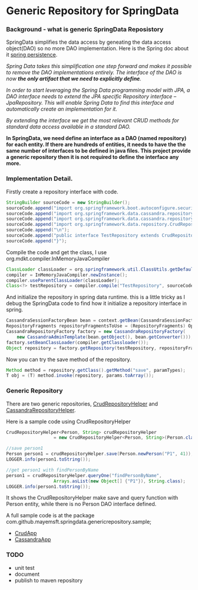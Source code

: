  # Generic Repository for SpringData
### Background - what is generic SpringData Reposistory
SpringData simplifies the data access by geneating the data access object(DAO) so no more DAO implementation. Here is the Spring doc about it [spring persistence](https://www.baeldung.com/the-persistence-layer-with-spring-data-jpa). 

*Spring Data takes this simplification one step forward and makes it possible to remove the DAO implementations entirely. The interface of the DAO is now **the only artifact that we need to explicitly define**.*

*In order to start leveraging the Spring Data programming model with JPA, a DAO interface needs to extend the JPA specific Repository interface – JpaRepository. This will enable Spring Data to find this interface and automatically create an implementation for it.*

*By extending the interface we get the most relevant CRUD methods for standard data access available in a standard DAO.*

**In SpringData, we need define an interface as a DAO (named repository) for each entity. If there are hundreds of entities, it needs to have the the same number of interfaces to be defined in java files. This project provide a generic repository then it is not required to define the interface any more.**



### Implementation Detail.

Firstly create a repository interface with code.

```java
StringBuilder sourceCode = new StringBuilder();
sourceCode.append("import org.springframework.boot.autoconfigure.security.SecurityProperties.User;\n");
sourceCode.append("import org.springframework.data.cassandra.repository.AllowFiltering;\n");
sourceCode.append("import org.springframework.data.cassandra.repository.Query;\n");
sourceCode.append("import org.springframework.data.repository.CrudRepository;\n");
sourceCode.append("\n");
sourceCode.append("public interface TestRepository extends CrudRepository<Entity, Long> {\n");
sourceCode.append("}");
```

Compile the code and get the class, I use org.mdkt.compiler.InMemoryJavaCompiler

```java
ClassLoader classLoader = org.springframework.util.ClassUtils.getDefaultClassLoader();
compiler = InMemoryJavaCompiler.newInstance();
compiler.useParentClassLoader(classLoader);
Class<?> testRepository = compiler.compile("TestRepository", sourceCode.toString());
```		

And initialize the repository in spring data runtime. this is a little tricky as I debug the SpringData code to find how it initialize a repository interface in spring.

```java
CassandraSessionFactoryBean bean = context.getBean(CassandraSessionFactoryBean.class);
RepositoryFragments repositoryFragmentsToUse = (RepositoryFragments) Optional.empty().orElseGet(RepositoryFragments::empty); 
CassandraRepositoryFactory factory = new CassandraRepositoryFactory(
    new CassandraAdminTemplate(bean.getObject(), bean.getConverter()));
factory.setBeanClassLoader(compiler.getClassloader());
Object repository = factory.getRepository(testRepository, repositoryFragmentsToUse);
```		

Now you can try the save method of the repository.

```java
Method method = repository.getClass().getMethod("save", paramTypes);
T obj = (T) method.invoke(repository, params.toArray());
```		


### Generic Repository

There are two generic repositories,  [CrudRepositoryHelper](https://github.com/maye-msft/generic-repository-springdata/blob/master/genericrepository/src/main/java/com/github/mayemsft/springdata/genericrepository/CrudRepositoryHelper.java) and [CassandraRepositoryHelper](https://github.com/maye-msft/generic-repository-springdata/blob/master/genericrepository/src/main/java/com/github/mayemsft/springdata/genericrepository/CassandraRepositoryHelper.java).

Here is a sample code using CrudRepositoryHelper

```java
CrudRepositoryHelper<Person, String> crudRepositoryHelper 
                  = new CrudRepositoryHelper<Person, String>(Person.class, String.class, context);

//save person1
Person person1 = crudRepositoryHelper.save(Person.newPerson("P1", 41));
LOGGER.info(person1.toString());

//get person1 with findPersonByName
person1 = crudRepositoryHelper.queryOne("findPersonByName", 
                  Arrays.asList(new Object[] {"P1"}), String.class);
LOGGER.info(person1.toString());
```

It shows the CrudRepositoryHelper make save and query function with Person entity, while there is no Person DAO interface defined.

A full sample code is at the package com.github.mayemsft.springdata.genericrepository.sample;
- [CrudApp](https://github.com/maye-msft/generic-repository-springdata/blob/master/genericrepository/src/main/java/com/github/mayemsft/springdata/genericrepository/sample/CrudApp.java)
- [CassandraApp](https://github.com/maye-msft/generic-repository-springdata/blob/master/genericrepository/src/main/java/com/github/mayemsft/springdata/genericrepository/sample/CassandraApp.java)

### TODO
- unit test
- document
- publish to maven repository
